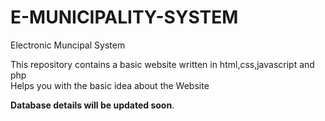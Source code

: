 # E-MUNICIPALITY-SYSTEM

Electronic Muncipal System

This repository contains a basic website written in html,css,javascript and php <br>
Helps you with the basic idea about the Website<br>

<b>Database details will be updated soon</b>.
